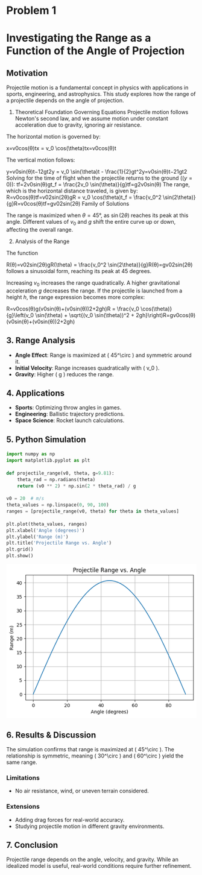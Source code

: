 # Problem 1
# Investigating the Range as a Function of the Angle of Projection

## Motivation
Projectile motion is a fundamental concept in physics with applications in sports, engineering, and astrophysics. This study explores how the range of a projectile depends on the angle of projection.

1. Theoretical Foundation
Governing Equations
Projectile motion follows Newton's second law, and we assume motion under constant acceleration due to gravity, ignoring air resistance.

The horizontal motion is governed by:

x=v0cos⁡(θ)tx = v_0 \cos(\theta)tx=v0​cos(θ)t

The vertical motion follows:

y=v0sin⁡(θ)t−12gt2y = v_0 \sin(\theta)t - \frac{1}{2}gt^2y=v0​sin(θ)t−21​gt2
Solving for the time of flight when the projectile returns to the ground ($(y = 0)$):
tf=2v0sin⁡(θ)gt_f = \frac{2v_0 \sin(\theta)}{g}tf​=g2v0​sin(θ)​
The range, which is the horizontal distance traveled, is given by:
R=v0cos⁡(θ)tf=v02sin⁡(2θ)gR = v_0 \cos(\theta)t_f = \frac{v_0^2 \sin(2\theta)}{g}R=v0​cos(θ)tf​=gv02​sin(2θ)​
Family of Solutions

The range is maximized when $\theta = 45°$, as $\sin(2\theta)$ reaches its peak at this angle.
Different values of $v_0$ and $g$ shift the entire curve up or down, affecting the overall range.

2. Analysis of the Range

The function

R(θ)=v02sin⁡(2θ)gR(\theta) = \frac{v_0^2 \sin(2\theta)}{g}R(θ)=gv02​sin(2θ)​
follows a sinusoidal form, reaching its peak at 45 degrees.

Increasing $v_0$ increases the range quadratically.
A higher gravitational acceleration $g$ decreases the range.
If the projectile is launched from a height $h$, the range expression becomes more complex:

R=v0cos⁡(θ)g(v0sin⁡(θ)+(v0sin⁡(θ))2+2gh)R = \frac{v_0 \cos(\theta)}{g}\left(v_0 \sin(\theta) + \sqrt{(v_0 \sin(\theta))^2 + 2gh}\right)R=gv0​cos(θ)​(v0​sin(θ)+(v0​sin(θ))2+2gh​)

## 3. Range Analysis
- **Angle Effect**: Range is maximized at \( 45^\circ \) and symmetric around it.
- **Initial Velocity**: Range increases quadratically with \( v_0 \).
- **Gravity**: Higher \( g \) reduces the range.

## 4. Applications
- **Sports**: Optimizing throw angles in games.
- **Engineering**: Ballistic trajectory predictions.
- **Space Science**: Rocket launch calculations.

## 5. Python Simulation
```python
import numpy as np
import matplotlib.pyplot as plt

def projectile_range(v0, theta, g=9.81):
    theta_rad = np.radians(theta)
    return (v0 ** 2) * np.sin(2 * theta_rad) / g

v0 = 20  # m/s
theta_values = np.linspace(0, 90, 100)
ranges = [projectile_range(v0, theta) for theta in theta_values]

plt.plot(theta_values, ranges)
plt.xlabel('Angle (degrees)')
plt.ylabel('Range (m)')
plt.title('Projectile Range vs. Angle')
plt.grid()
plt.show()
```
![alt text](1.png)

## 6. Results & Discussion
The simulation confirms that range is maximized at \( 45^\circ \). The relationship is symmetric, meaning \( 30^\circ \) and \( 60^\circ \) yield the same range.

### Limitations
- No air resistance, wind, or uneven terrain considered.

### Extensions
- Adding drag forces for real-world accuracy.
- Studying projectile motion in different gravity environments.

## 7. Conclusion
Projectile range depends on the angle, velocity, and gravity. While an idealized model is useful, real-world conditions require further refinement.

